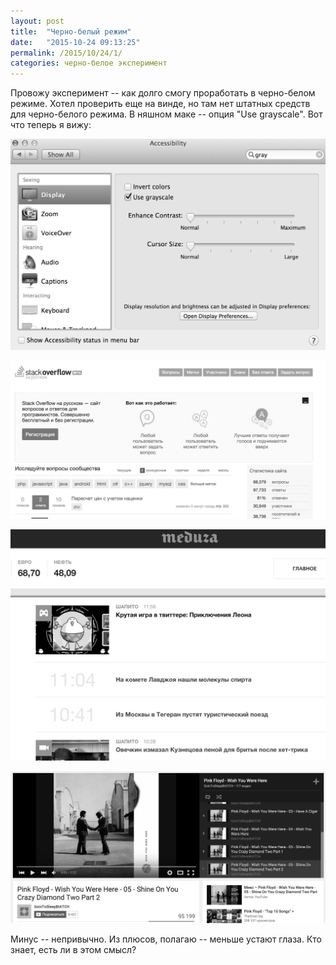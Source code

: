 ```yaml
---
layout: post
title:  "Черно-белый режим"
date:   "2015-10-24 09:13:25"
permalink: /2015/10/24/1/
categories: черно-белое эксперимент
---
```


Провожу эксперимент -- как долго смогу проработать в черно-белом
режиме. Хотел проверить еще на винде, но там нет штатных средств для
черно-белого режима. В няшном маке -- опция "Use grayscale". Вот что
теперь я вижу:

![screenshot](/assets/static/Screen-Shot-2015-10-24-at-12.09.24.png)

![screenshot](/assets/static/Screen-Shot-2015-10-24-at-12.03.42.png)

![screenshot](/assets/static/Screen-Shot-2015-10-24-at-12.04.11.png)

![screenshot](/assets/static/Screen-Shot-2015-10-24-at-12.07.09.png)

Минус -- непривычно. Из плюсов, полагаю -- меньше устают глаза. Кто
знает, есть ли в этом смысл?
